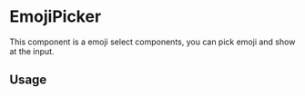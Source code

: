 # EmojiPicker

This component is a emoji select components, you can pick emoji and show at the input.

## Usage
